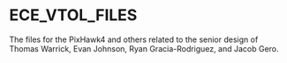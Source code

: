 # ECE_VTOL_FILES
The files for the PixHawk4 and others related to the senior design of Thomas Warrick, Evan Johnson, Ryan Gracia-Rodriguez, and Jacob Gero. 
